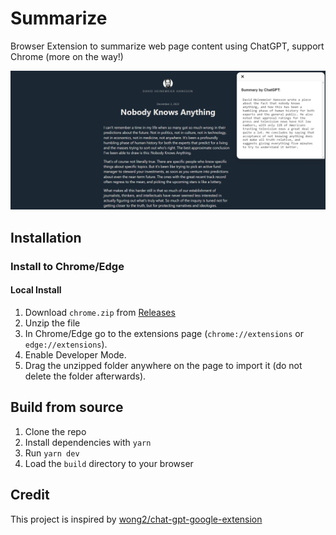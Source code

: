 # Summarize

Browser Extension to summarize web page content using ChatGPT, support Chrome (more on the way!)

![Screenshot](screenshot.png?raw=true)

## Installation

### Install to Chrome/Edge

#### Local Install

1. Download `chrome.zip` from [Releases](https://github.com/clmnin/summarize.site/releases)
2. Unzip the file
3. In Chrome/Edge go to the extensions page (`chrome://extensions` or `edge://extensions`).
4. Enable Developer Mode.
5. Drag the unzipped folder anywhere on the page to import it (do not delete the folder afterwards).

## Build from source

1. Clone the repo
2. Install dependencies with `yarn`
3. Run `yarn dev`
4. Load the `build` directory to your browser

## Credit

This project is inspired by [wong2/chat-gpt-google-extension](https://github.com/wong2/chat-gpt-google-extension)